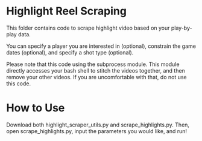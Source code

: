 # Highlight Reel Scraping

This folder contains code to scrape highlight video based on your play-by-play data.

You can specify a player you are interested in (optional), constrain the game dates (optional), and specify a shot type (optional).

Please note that this code using the subprocess module. This module directly accesses your bash shell to stitch the videos together, and then remove your other videos. If you are uncomfortable with that, do not use this code.

# How to Use

Download both highlight_scraper_utils.py and scrape_highlights.py. Then, open scrape_highlights.py, input the parameters you would like, and run!
